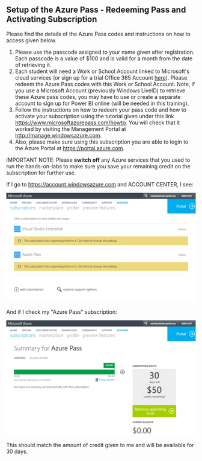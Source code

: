 ## Setup of the Azure Pass - Redeeming Pass and Activating Subscription

Please find the details of the Azure Pass codes and instructions on how to access given below.

1.	Please use the passcode assigned to your name given after registration. Each passcode is a value of $100 and is valid for a month from the date of retrieving it.
2.	Each student will need a Work or School Account linked to Microsoft's cloud services (or sign up for a trial Office 365 Account [here](https://support.office.com/en-us/article/Sign-up-for-a-free-Office-365-for-business-trial-f340d012-ad0f-4b13-b539-8b160f3e9644?ui=en-US&rs=en-US&ad=US)).  Please redeem the Azure Pass codes with this Work or School Account.    Note, if you use a Microsoft Account (previously Windows LiveID) to retrieve these Azure pass codes, you may have to use or create a separate account to sign up for Power BI online (will be needed in this training).
4.	Follow the instructions on how to redeem your pass code and how to activate your subscription using the tutorial given under this link https://www.microsoftazurepass.com/howto.  You will check that it worked by visiting the Management Portal at http://manage.windowsazure.com.
5.	Also, please make sure using this subscription you are able to login to the Azure Portal at https://portal.azure.com.

IMPORTANT NOTE: Please **switch off** any Azure services that you used to run the hands-on-labs to make sure you save your remaining credit on the subscription for further use.

If I go to https://account.windowsazure.com and ACCOUNT CENTER, I see:

![my subscriptions](imgs/azure_pass5.PNG)

And if I check my "Azure Pass" subscription:

![my azure pass credits](imgs/azure_pass6.PNG)

This should match the amount of credit given to me and will be available for 30 days.
